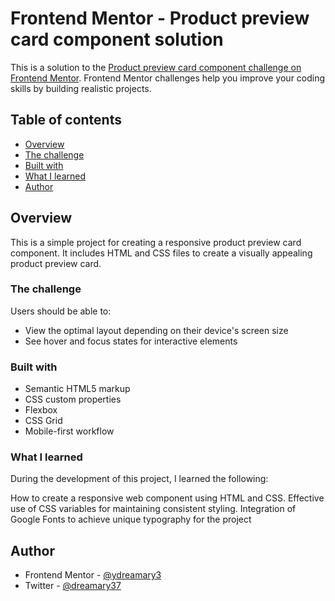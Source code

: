 # Frontend Mentor - Product preview card component solution

This is a solution to the [Product preview card component challenge on Frontend Mentor](https://www.frontendmentor.io/challenges/product-preview-card-component-GO7UmttRfa). Frontend Mentor challenges help you improve your coding skills by building realistic projects. 

## Table of contents

- [Overview](#Overview)
- [The challenge](#the-challenge)
- [Built with](#built-with)
- [What I learned](#what-i-learned)
- [Author](#author)



## Overview
This is a simple project for creating a responsive product preview card component. It includes HTML and CSS files to create a visually appealing product preview card.

### The challenge

Users should be able to:

- View the optimal layout depending on their device's screen size
- See hover and focus states for interactive elements



### Built with

- Semantic HTML5 markup
- CSS custom properties
- Flexbox
- CSS Grid
- Mobile-first workflow


### What I learned

During the development of this project, I learned the following:

How to create a responsive web component using HTML and CSS.
Effective use of CSS variables for maintaining consistent styling.
Integration of Google Fonts to achieve unique typography for the project


## Author

- Frontend Mentor - [@ydreamary3](https://www.frontendmentor.io/profile/dreamary3)
- Twitter - [@dreamary37](https://www.twitter.com/dreamary37)


